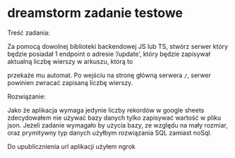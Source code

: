 # dreamstorm zadanie testowe

Treść zadania:
	
Za pomocą dowolnej biblioteki backendowej JS lub TS, stwórz serwer który będzie posiadał 1
endpoint o adresie ‘/update’, który będzie zapisywał aktualną liczbę wierszy w arkuszu, którą to

przekaże mu automat. Po wejściu na stronę główną serwera `/`, serwer powinien zwracać
zapisaną liczbę wierszy.

Rozwiązanie:

Jako że aplikacja wymaga jedynie liczby rekordów w google sheets 
zdecydowałem nie używać bazy danych tylko zapisywać wartość w pliku json.
Jeżeli zadanie wymagało by użycia bazy, ze względu na mały rozmiar, 
oraz prymitywny typ danych użyłbym rozwiązania SQL zamiast noSql.

Do upublicznienia url aplikacji użyłem ngrok
